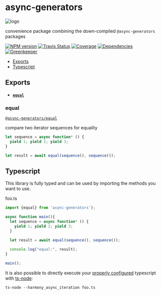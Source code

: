 # async-generators
![logo](https://avatars1.githubusercontent.com/u/31987273?v=4&s=110)

convenience package combining the down-compiled `@async-generators` packages

[![NPM version][npm-image]][npm-url]
[![Travis Status][travis-image]][travis-url]
[![Coverage][codecov-image]][codecov-url]
[![Dependencies][dep-image]][dep-url]
[![Greenkeeper][green-image]][green-url]

  * <a href="#exports">Exports</a>
  * <a href="#ts">Typescript</a>


<a name="exports"></a>
## Exports 

* <a href="#equal"><code><b>equal</b></code></a>

<a name="equal"></a>
### equal

[`@async-generators/equal`](https://github.com/async-generators/equal)

compare two iterator sequences for equality

```ts
let sequence = async function* () {
  yield 1; yield 2; yield 3;
}

let result = await equal(sequence(), sequence());
```

<a name="ts"></a>
## Typescript 

This library is fully typed and can be used by importing the methods you want to use. 

foo.ts
```ts
import {equal} from 'async-generators');

async function main(){
  let sequence = async function* () {
    yield 1; yield 2; yield 3;
  }

  let result = await equal(sequence(), sequence());
  
  console.log("equal:", result);
}

main();
```

It is also possible to directly execute your [properly configured](https://stackoverflow.com/a/43694282/1657476) typescript with [ts-node](https://www.npmjs.com/package/ts-node):

```
ts-node --harmony_async_iteration foo.ts
```

[npm-url]: https://npmjs.org/package/async-generators
[npm-image]: https://img.shields.io/npm/v/async-generators.svg
[npm-downloads]: https://img.shields.io/npm/dm/async-generators.svg
[travis-url]: https://travis-ci.org/async-generators/async-generators
[travis-image]: https://img.shields.io/travis/async-generators/async-generators/master.svg
[codecov-url]: https://codecov.io/gh/async-generators/async-generators
[codecov-image]: https://codecov.io/gh/async-generators/async-generators/branch/master/graph/badge.svg

[dep-url]: https://david-dm.org/async-generators/async-generators
[dep-image]: https://david-dm.org/async-generators/async-generators.svg
[green-url]: https://greenkeeper.io/
[green-image]: https://badges.greenkeeper.io/async-generators/async-generators.svg





